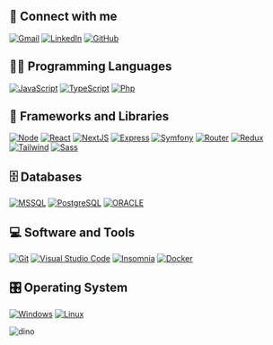 <h2>🤝 Connect with me</h2>
<p>
	<a href="mailto:klismanflu@gmail.com"><img img src="https://img.shields.io/badge/Gmail-D14836?style=for-the-badge&logo=gmail&logoColor=white" alt="Gmail"/></a>
	<a href="https://www.linkedin.com/in/klisman-raduenz-falc%C3%A3o-89575912b/"><img src="https://img.shields.io/badge/LinkedIn-0077B5?style=for-the-badge&logo=linkedin&logoColor=white" alt="LinkedIn"/></a>
	<a href="https://github.com/klisman99"><img src="https://img.shields.io/badge/GitHub-100000?style=for-the-badge&logo=github&logoColor=white" alt="GitHub"/></a>
</p>


<h2>👨‍💻 Programming Languages</h2>

<p>
    <a href="#"><img alt="JavaScript" src="https://img.shields.io/badge/JavaScript-F7DF1E?style=for-the-badge&logo=javascript&logoColor=black"></a>
    <a href="#"><img alt="TypeScript" src="https://img.shields.io/badge/TypeScript-007ACC?style=for-the-badge&logo=typescript&logoColor=white"></a>
    <a href="#"><img alt="Php" src="https://img.shields.io/badge/PHP-777BB4?style=for-the-badge&logo=php&logoColor=white"></a>

<h2>🧰 Frameworks and Libraries</h2>

<p>
    <a href="#"><img alt="Node" src="https://img.shields.io/badge/Node.js-43853D?style=for-the-badge&logo=node.js&logoColor=white"></a>
    <a href="#"><img alt="React" src="https://img.shields.io/badge/React-20232A?style=for-the-badge&logo=react&logoColor=61DAFB"></a>
    <a href="#"><img alt="NextJS" src="https://img.shields.io/badge/Next-black?style=for-the-badge&logo=next.js&logoColor=white"></a>
    <a href="#"><img alt="Express" src="https://img.shields.io/badge/Express.js-404D59?style=for-the-badge&logo=express&logoColor=white"></a>
    <a href="#"><img alt="Symfony" src="https://img.shields.io/badge/symfony-%23000000.svg?style=for-the-badge&logo=symfony&logoColor=white"></a>
    <a href="#"><img alt="Router" src="https://img.shields.io/badge/React_Router-CA4245?style=for-the-badge&logo=react-router&logoColor=white"></a>
    <a href="#"><img alt="Redux" src="https://img.shields.io/badge/Redux-593D88?style=for-the-badge&logo=redux&logoColor=white"></a>
    <a href="#"><img alt="Tailwind" src="https://img.shields.io/badge/Tailwind_CSS-38B2AC?style=for-the-badge&logo=tailwind-css&logoColor=white"></a>
    <a href="#"><img alt="Sass" src="https://img.shields.io/badge/Sass-CC6699?style=for-the-badge&logo=sass&logoColor=white"></a>
</p>

<h2>🗄️ Databases</h2>

<p>
    <a href="#"><img alt="MSSQL" src ="https://img.shields.io/badge/Microsoft_SQL_Server-CC2927?style=for-the-badge&logo=microsoft-sql-server&logoColor=white"></a>
    <a href="#"><img alt="PostgreSQL" src ="https://img.shields.io/badge/PostgreSQL-316192?style=for-the-badge&logo=postgresql&logoColor=white"></a>
    <a href="#"><img alt="ORACLE" src ="https://img.shields.io/badge/Oracle-F80000?style=for-the-badge&logo=oracle&logoColor=white"></a>
</p>

<h2>💻 Software and Tools</h2>

<p>
    <a href="#"><img alt="Git" src="https://img.shields.io/badge/Git-E34F26?style=for-the-badge&logo=git&logoColor=white"></a>
    <a href="#"><img alt="Visual Studio Code" src="https://img.shields.io/badge/Visual%20Studio%20Code-0078d7.svg?style=for-the-badge&logo=visual-studio-code&logoColor=white"></a>
    <a href="#"><img alt="Insomnia" src="https://img.shields.io/badge/Insomnia-black?style=for-the-badge&logo=insomnia&logoColor=5849BE"></a>
    <a href="#"><img alt="Docker" src="https://img.shields.io/static/v1?style=for-the-badge&message=Docker&color=2496ED&logo=Docker&logoColor=FFFFFF&label="></a>
</p>

<h2>🎛️ Operating System</h2>

<p>
    <a href="#"><img alt="Windows" src="https://img.shields.io/badge/Windows-0078D6?style=for-the-badge&logo=windows&logoColor=white"></a>
    <a href="#"><img alt="Linux" src="https://img.shields.io/badge/Linux-FCC624?style=for-the-badge&logo=linux&logoColor=black"></a>
</p>

![dino](https://github.com/klisman99/klisman99/assets/32250166/609b7cd1-726c-4a9f-ae65-56f2c7d25919)
